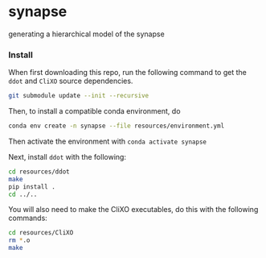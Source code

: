 # synapse
generating a hierarchical model of the synapse

### Install

When first downloading this repo, run the following command to get the `ddot` and `CliXO` source dependencies.

```bash
git submodule update --init --recursive
```

Then, to install a compatible conda environment, do

```bash
conda env create -n synapse --file resources/environment.yml
```

Then activate the environment with `conda activate synapse`

Next, install `ddot` with the following:

```bash
cd resources/ddot
make
pip install .
cd ../..
```


You will also need to make the CliXO executables, do this with the following commands:

```bash
cd resources/CliXO
rm *.o
make
```

